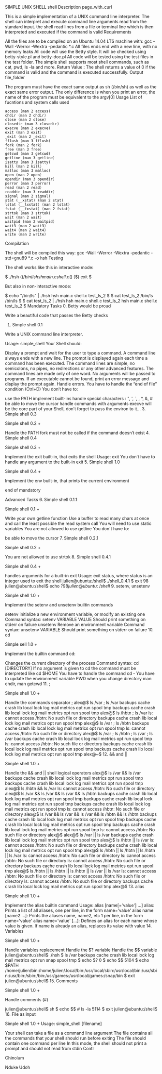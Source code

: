 SIMPLE UNIX SHELL shell
Description page_with_curl

This is a simple implementation of a UNIX command line interpreter. The shell can interpret and execute command line arguments read from the standard input. the shell read lines from a file or terminal line which is then interpreted and executed if the command is valid
Requirements

All the files are to be compiled on an Ubuntu 14.04 LTS machine with: gcc -Wall -Werror -Wextra -pedantic *.c All files ends end with a new line, with no memory leaks All code will use the Betty style. It will be checked using betty-style.pl and betty-doc.pl All code will be tested using the test files in the test folder. The simple shell supports most shell commands, such as cat, pwd, ls -la and more. Return Value : The shell returns a value of 0 if the command is valid and the command is executed successfully.
Output file_folder

The program must have the exact same output as sh (/bin/sh) as well as the exact same error output. The only difference is when you print an error, the name of the program must be equivalent to the argv[0] Usage
List of fucntions and system calls used

    access (man 2 access)
    chdir (man 2 chdir)
    close (man 2 close)
    closedir (man 3 closedir)
    execve (man 2 execve)
    exit (man 3 exit)
    _exit (man 2 _exit)
    fflush (man 3 fflush)
    fork (man 2 fork)
    free (man 3 free)
    getcwd (man 3 getcwd)
    getline (man 3 getline)
    isatty (man 3 isatty)
    kill (man 2 kill)
    malloc (man 3 malloc)
    open (man 2 open)
    opendir (man 3 opendir)
    perror (man 3 perror)
    read (man 2 read)
    readdir (man 3 readdir)
    signal (man 2 signal)
    stat (__xstat) (man 2 stat)
    lstat (__lxstat) (man 2 lstat)
    fstat (__fxstat) (man 2 fstat)
    strtok (man 3 strtok)
    wait (man 2 wait)
    waitpid (man 2 waitpid)
    wait3 (man 2 wait3)
    wait4 (man 2 wait4)
    write (man 2 write)

Compilation

The shell will be compiled this way: gcc -Wall -Werror -Wextra -pedantic -std=gnu89 *.c -o hsh
Testing

The shell works like this in interactive mode:

$ ./hsh ($) /bin/ls hsh main.c shell.c ($) ($) exit $

But also in non-interactive mode:

$ echo "/bin/ls" | ./hsh hsh main.c shell.c test_ls_2 $ $ cat test_ls_2 /bin/ls /bin/ls $ $ cat test_ls_2 | ./hsh hsh main.c shell.c test_ls_2 hsh main.c shell.c test_ls_2 $
Mandatory Tasks
0. Betty would be proud

Write a beautiful code that passes the Betty checks
1. Simple shell 0.1

Write a UNIX command line interpreter.

Usage: simple_shell Your Shell should:

Display a prompt and wait for the user to type a command. A command line always ends with a new line. The prompt is displayed again each time a command has been executed. The command lines are simple, no semicolons, no pipes, no redirections or any other advanced features. The command lines are made only of one word. No arguments will be passed to programs. If an executable cannot be found, print an error message and display the prompt again. Handle errors. You have to handle the “end of file” condition (Ctrl+D) You don’t have to:

use the PATH implement built-ins handle special characters : ", ', `, , *, &, # be able to move the cursor handle commands with arguments execve will be the core part of your Shell, don’t forget to pass the environ to it…
3. Simple shell 0.3

Simple shell 0.2 +

Handle the PATH fork must not be called if the command doesn’t exist
4. Simple shell 0.4

Simple shell 0.3 +

Implement the exit built-in, that exits the shell Usage: exit You don’t have to handle any argument to the built-in exit
5. Simple shell 1.0

Simple shell 0.4 +

Implement the env built-in, that prints the current environment

end of mandatory

Advanced Tasks
6. Simple shell 0.1.1

Simple shell 0.1 +

Write your own getline function Use a buffer to read many chars at once and call the least possible the read system call You will need to use static variables You are not allowed to use getline You don't have to:

be able to move the cursor
7. Simple shell 0.2.1

Simple shell 0.2 +

You are not allowed to use strtok
8. Simple shell 0.4.1

Simple shell 0.4 +

handles arguments for a built-in exit Usage: exit status, where status is an integer used to exit the shell julien@ubuntu:/shell$ ./shell_0.4.1 $ exit 98 julien@ubuntu:/shell$ echo $? 98 julien@ubuntu:~/shell$
9. setenv, unsetenv

Simple shell 1.0 +

Implement the setenv and unsetenv builtin commands

setenv initialize a new environment variable, or modify an existing one Command syntax: setenv VARIABLE VALUE Should print something on stderr on failure unsetenv Remove an environment variable Command syntax: unsetenv VARIABLE Should print something on stderr on failure
10. cd

Simple sell 1.0 +

Implement the builtin command cd:

Changes the current directory of the process Command syntax: cd [DIRECTORY] If no argument is given to cd the command must be interpreted like cd $HOME You have to handle the command cd - You have to update the environment variable PWD when you change directory man chdir, man getcwd
11. ;

Simple shell 1.0 +

Handle the commands separator ; alex@$ ls /var ; ls /var backups cache crash lib local lock log mail metrics opt run spool tmp backups cache crash lib local lock log mail metrics opt run spool tmp alex@$ ls /hbtn ; ls /var ls: cannot access /hbtn: No such file or directory backups cache crash lib local lock log mail metrics opt run spool tmp alex@$ ls /var ; ls /hbtn backups cache crash lib local lock log mail metrics opt run spool tmp ls: cannot access /hbtn: No such file or directory alex@$ ls /var ; ls /hbtn ; ls /var ; ls /var backups cache crash lib local lock log mail metrics opt run spool tmp ls: cannot access /hbtn: No such file or directory backups cache crash lib local lock log mail metrics opt run spool tmp backups cache crash lib local lock log mail metrics opt run spool tmp alex@~$
12. && and ||

Simple shell 1.0 +

Handle the && and || shell logical operators alex@$ ls /var && ls /var backups cache crash lib local lock log mail metrics opt run spool tmp backups cache crash lib local lock log mail metrics opt run spool tmp alex@$ ls /hbtn && ls /var ls: cannot access /hbtn: No such file or directory alex@$ ls /var && ls /var && ls /var && ls /hbtn backups cache crash lib local lock log mail metrics opt run spool tmp backups cache crash lib local lock log mail metrics opt run spool tmp backups cache crash lib local lock log mail metrics opt run spool tmp ls: cannot access /hbtn: No such file or directory alex@$ ls /var && ls /var && ls /var && ls /hbtn && ls /hbtn backups cache crash lib local lock log mail metrics opt run spool tmp backups cache crash lib local lock log mail metrics opt run spool tmp backups cache crash lib local lock log mail metrics opt run spool tmp ls: cannot access /hbtn: No such file or directory alex@$ alex@$ ls /var || ls /var backups cache crash lib local lock log mail metrics opt run spool tmp alex@$ ls /hbtn || ls /var ls: cannot access /hbtn: No such file or directory backups cache crash lib local lock log mail metrics opt run spool tmp alex@$ ls /hbtn || ls /hbtn || ls /hbtn || ls /var ls: cannot access /hbtn: No such file or directory ls: cannot access /hbtn: No such file or directory ls: cannot access /hbtn: No such file or directory backups cache crash lib local lock log mail metrics opt run spool tmp alex@$ ls /hbtn || ls /hbtn || ls /hbtn || ls /var || ls /var ls: cannot access /hbtn: No such file or directory ls: cannot access /hbtn: No such file or directory ls: cannot access /hbtn: No such file or directory backups cache crash lib local lock log mail metrics opt run spool tmp alex@$
13. alias

Simple shell 1.0 +

Implement the alias builtin command Usage: alias [name[='value'] ...] alias: Prints a list of all aliases, one per line, in the form name='value' alias name [name2 ...]: Prints the aliases name, name2, etc 1 per line, in the form name='value' alias name='value' [...]: Defines an alias for each name whose value is given. If name is already an alias, replaces its value with value
14. Variables

Simple shell 1.0 +

Handle variables replacement Handle the $? variable Handle the $$ variable julien@ubuntu:/shell$ ./hsh $ ls /var backups cache crash lib local lock log mail metrics opt run snap spool tmp $ echo $? 0 $ echo $$ 5104 $ echo $PATH /home/julien/bin:/home/julien/.local/bin:/usr/local/sbin:/usr/local/bin:/usr/sbin:/usr/bin:/sbin:/bin:/usr/games:/usr/local/games:/snap/bin $ exit julien@ubuntu:/shell$
15. Comments

Simple shell 1.0 +

Handle comments (#)

julien@ubuntu:/shell$ sh $ echo $$ # ls -la 5114 $ exit julien@ubuntu:/shell$
16. File as input

Simple shell 1.0 +
Usage: simple_shell [filename]

Your shell can take a file as a command line argument The file contains all the commands that your shell should run before exiting The file should contain one command per line In this mode, the shell should not print a prompt and should not read from stdin
Contr

Chinolum

Nduke Udoh
